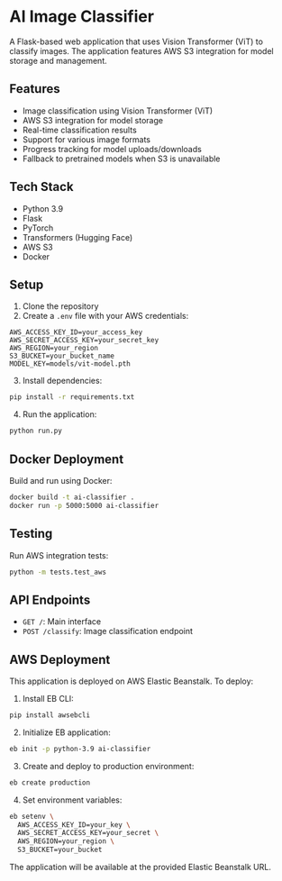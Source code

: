 # AI Image Classifier

A Flask-based web application that uses Vision Transformer (ViT) to classify images. The application features AWS S3 integration for model storage and management.

## Features

- Image classification using Vision Transformer (ViT)
- AWS S3 integration for model storage
- Real-time classification results
- Support for various image formats
- Progress tracking for model uploads/downloads
- Fallback to pretrained models when S3 is unavailable

## Tech Stack

- Python 3.9
- Flask
- PyTorch
- Transformers (Hugging Face)
- AWS S3
- Docker

## Setup

1. Clone the repository
2. Create a `.env` file with your AWS credentials:
```env
AWS_ACCESS_KEY_ID=your_access_key
AWS_SECRET_ACCESS_KEY=your_secret_key
AWS_REGION=your_region
S3_BUCKET=your_bucket_name
MODEL_KEY=models/vit-model.pth
```

3. Install dependencies:
```bash
pip install -r requirements.txt
```

4. Run the application:
```bash
python run.py
```

## Docker Deployment

Build and run using Docker:
```bash
docker build -t ai-classifier .
docker run -p 5000:5000 ai-classifier
```

## Testing

Run AWS integration tests:
```bash
python -m tests.test_aws
```

## API Endpoints

- `GET /`: Main interface
- `POST /classify`: Image classification endpoint

## AWS Deployment

This application is deployed on AWS Elastic Beanstalk. To deploy:

1. Install EB CLI:
```bash
pip install awsebcli
```

2. Initialize EB application:
```bash
eb init -p python-3.9 ai-classifier
```

3. Create and deploy to production environment:
```bash
eb create production
```

4. Set environment variables:
```bash
eb setenv \
  AWS_ACCESS_KEY_ID=your_key \
  AWS_SECRET_ACCESS_KEY=your_secret \
  AWS_REGION=your_region \
  S3_BUCKET=your_bucket
```

The application will be available at the provided Elastic Beanstalk URL.


